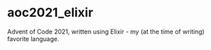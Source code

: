 # aoc2021_elixir
Advent of Code 2021, written using Elixir - my (at the time of writing) favorite language.
